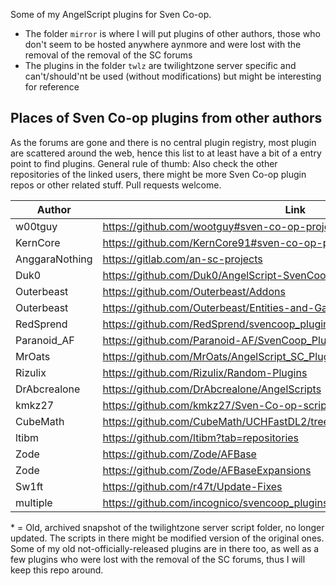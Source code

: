 Some of my AngelScript plugins for Sven Co-op.

* The folder `mirror` is where I will put plugins of other authors, those who don't seem to be hosted anywhere aynmore and were lost with the removal of the removal of the SC forums
* The plugins in the folder `twlz` are twilightzone server specific and can't/should'nt be used (without modifications) but might be interesting for reference

## Places of Sven Co-op plugins from other authors
As the forums are gone and there is no central plugin registry, most plugin are scattered around the web, hence this list to at least have a bit of a entry point to find plugins. General rule of thumb: Also check the other repositories of the linked users, there might be more Sven Co-op plugin repos or other related stuff. Pull requests welcome.

Author | Link | Description
------ | ---- | -----------
w00tguy | https://github.com/wootguy#sven-co-op-projects | multiple
KernCore | https://github.com/KernCore91#sven-co-op-plugins | multiple
AnggaraNothing | https://gitlab.com/an-sc-projects | multiple
Duk0 | https://github.com/Duk0/AngelScript-SvenCoop | multiple
Outerbeast | https://github.com/Outerbeast/Addons | multiple
Outerbeast | https://github.com/Outerbeast/Entities-and-Gamemodes | multiple
RedSprend | https://github.com/RedSprend/svencoop_plugins | multiple
Paranoid_AF | https://github.com/Paranoid-AF/SvenCoop_Plugins | multiple
MrOats | https://github.com/MrOats/AngelScript_SC_Plugins | multiple
Rizulix | https://github.com/Rizulix/Random-Plugins | multiple
DrAbcrealone | https://github.com/DrAbcrealone/AngelScripts | multiple
kmkz27 | https://github.com/kmkz27/Sven-Co-op-scripts | multiple
CubeMath | https://github.com/CubeMath/UCHFastDL2/tree/master/svencoop/scripts/plugins | multiple
ltibm | https://github.com/ltibm?tab=repositories | multiple
Zode | https://github.com/Zode/AFBase | AFBase
Zode | https://github.com/Zode/AFBaseExpansions | AFBaseExpansions
Sw1ft | https://github.com/r47t/Update-Fixes | UpdateFixes
multiple | https://github.com/incognico/svencoop_plugins/tree/master/scripts/plugins | multiple *

\* = Old, archived snapshot of the twilightzone server script folder, no longer updated. The scripts in there might be modified version of the original ones. Some of my old not-officially-released plugins are in there too, as well as a few plugins who were lost with the removal of the SC forums, thus I will keep this repo around.
